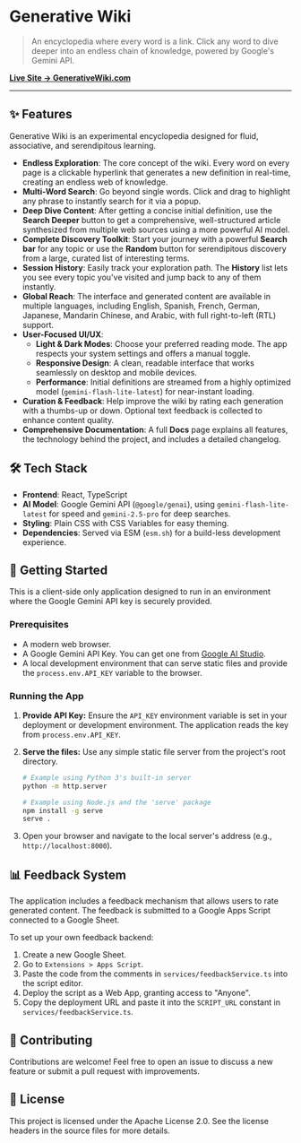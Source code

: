 # Generative Wiki

> An encyclopedia where every word is a link. Click any word to dive deeper into an endless chain of knowledge, powered by Google's Gemini API.

[**Live Site → GenerativeWiki.com**](https://generativewiki.com)

---

## ✨ Features

Generative Wiki is an experimental encyclopedia designed for fluid, associative, and serendipitous learning.

-   **Endless Exploration**: The core concept of the wiki. Every word on every page is a clickable hyperlink that generates a new definition in real-time, creating an endless web of knowledge.
-   **Multi-Word Search**: Go beyond single words. Click and drag to highlight any phrase to instantly search for it via a popup.
-   **Deep Dive Content**: After getting a concise initial definition, use the **Search Deeper** button to get a comprehensive, well-structured article synthesized from multiple web sources using a more powerful AI model.
-   **Complete Discovery Toolkit**: Start your journey with a powerful **Search bar** for any topic or use the **Random** button for serendipitous discovery from a large, curated list of interesting terms.
-   **Session History**: Easily track your exploration path. The **History** list lets you see every topic you've visited and jump back to any of them instantly.
-   **Global Reach**: The interface and generated content are available in multiple languages, including English, Spanish, French, German, Japanese, Mandarin Chinese, and Arabic, with full right-to-left (RTL) support.
-   **User-Focused UI/UX**:
    -   **Light & Dark Modes**: Choose your preferred reading mode. The app respects your system settings and offers a manual toggle.
    -   **Responsive Design**: A clean, readable interface that works seamlessly on desktop and mobile devices.
    -   **Performance**: Initial definitions are streamed from a highly optimized model (`gemini-flash-lite-latest`) for near-instant loading.
-   **Curation & Feedback**: Help improve the wiki by rating each generation with a thumbs-up or down. Optional text feedback is collected to enhance content quality.
-   **Comprehensive Documentation**: A full **Docs** page explains all features, the technology behind the project, and includes a detailed changelog.

## 🛠️ Tech Stack

-   **Frontend**: React, TypeScript
-   **AI Model**: Google Gemini API (`@google/genai`), using `gemini-flash-lite-latest` for speed and `gemini-2.5-pro` for deep searches.
-   **Styling**: Plain CSS with CSS Variables for easy theming.
-   **Dependencies**: Served via ESM (`esm.sh`) for a build-less development experience.

## 🚀 Getting Started

This is a client-side only application designed to run in an environment where the Google Gemini API key is securely provided.

### Prerequisites

-   A modern web browser.
-   A Google Gemini API Key. You can get one from [Google AI Studio](https://aistudio.google.com/app/apikey).
-   A local development environment that can serve static files and provide the `process.env.API_KEY` variable to the browser.

### Running the App

1.  **Provide API Key:** Ensure the `API_KEY` environment variable is set in your deployment or development environment. The application reads the key from `process.env.API_KEY`.

2.  **Serve the files:** Use any simple static file server from the project's root directory.
    ```bash
    # Example using Python 3's built-in server
    python -m http.server

    # Example using Node.js and the 'serve' package
    npm install -g serve
    serve .
    ```

3.  Open your browser and navigate to the local server's address (e.g., `http://localhost:8000`).

## 📊 Feedback System

The application includes a feedback mechanism that allows users to rate generated content. The feedback is submitted to a Google Apps Script connected to a Google Sheet.

To set up your own feedback backend:

1.  Create a new Google Sheet.
2.  Go to `Extensions > Apps Script`.
3.  Paste the code from the comments in `services/feedbackService.ts` into the script editor.
4.  Deploy the script as a Web App, granting access to "Anyone".
5.  Copy the deployment URL and paste it into the `SCRIPT_URL` constant in `services/feedbackService.ts`.

## 🤝 Contributing

Contributions are welcome! Feel free to open an issue to discuss a new feature or submit a pull request with improvements.

## 📄 License

This project is licensed under the Apache License 2.0. See the license headers in the source files for more details.
